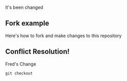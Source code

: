 It's been changed
## Fork example

Here's how to fork and make changes to this repository

## Conflict Resolution!

Fred's Change

`git checkout` 
